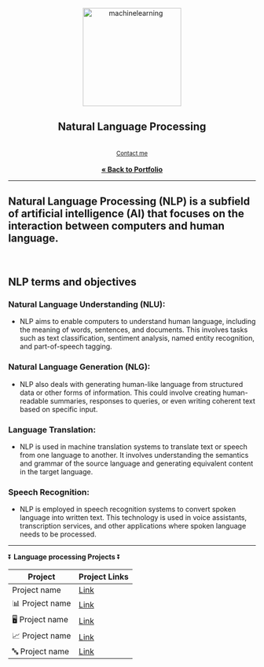 <a name="readme-top"></a>
<div align="center">

 <img src="https://github.com/CameronCSS/MachineLearning/assets/121735588/f36631f7-7e60-4e85-af65-71e7d997fc93" alt="machinelearning" height="200">


  <h2 align="center">Natural Language Processing</h2>
  <p align="center">
   <br> <sub><a href="https://cameroncss.com/#contact">Contact me</a></sub>
<br>
    <br>
     <a href="https://github.com/CameronCSS/PersonalProjects/blob/main/README.md"><strong>« Back to Portfolio</strong></a>
  </p>
</div>

---
Natural Language Processing (NLP) is a subfield of artificial intelligence (AI) that focuses on the interaction between computers and human language.
---
<br>

## NLP terms and objectives
### Natural Language Understanding (NLU):
- NLP aims to enable computers to understand human language, including the meaning of words, sentences, and documents. This involves tasks such as text classification, sentiment analysis, named entity recognition, and part-of-speech tagging.

### Natural Language Generation (NLG): 
- NLP also deals with generating human-like language from structured data or other forms of information. This could involve creating human-readable summaries, responses to queries, or even writing coherent text based on specific input.

### Language Translation:
- NLP is used in machine translation systems to translate text or speech from one language to another. It involves understanding the semantics and grammar of the source language and generating equivalent content in the target language.

### Speech Recognition:
- NLP is employed in speech recognition systems to convert spoken language into written text. This technology is used in voice assistants, transcription services, and other applications where spoken language needs to be processed.
---

⏬ **Language processing Projects** ⏬

|Project|Project Links|
|---|---|
|Project name | [Link]()|
|📊 Project name | [Link]()|
|🖥️ Project name | [Link]()|
|📈 Project name | [Link]()|
|🔤 Project name | [Link]()|

<br>

